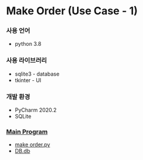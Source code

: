 # Make Order (Use Case - 1)

### 사용 언어
* python 3.8

### 사용 라이브러리
* sqlite3 - database
* tkinter - UI

### 개발 환경
* PyCharm 2020.2
* SQLite 



### [Main Program](https://github.com/leehyemie/Automated-Canteen-Ordering-System-using_Make-Order/tree/main/make%20order)

* [make order.py](https://github.com/leehyemie/Automated-Canteen-Ordering-System-using_Make-Order/blob/main/make%20order/make%20order.py)
* [DB.db](https://github.com/leehyemie/Automated-Canteen-Ordering-System-using_Make-Order/blob/main/make%20order/DB.db)


